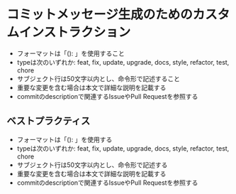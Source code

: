# コミットメッセージ生成のためのカスタムインストラクション

- フォーマットは「<type>(<scope>): <subject>」を使用すること
- typeは次のいずれか: feat, fix, update, upgrade, docs, style, refactor, test, chore
- サブジェクト行は50文字以内とし、命令形で記述すること
- 重要な変更を含む場合は本文で詳細な説明を記載する
- commitのdescriptionで関連するIssueやPull Requestを参照する

## ベストプラクティス

- フォーマットは「<type>(<scope>): <subject>」を使用する
- typeは次のいずれか: feat, fix, update, upgrade, docs, style, refactor, test, chore
- サブジェクト行は50文字以内とし、命令形で記述する
- 重要な変更を含む場合は本文で詳細な説明を記載する
- commitのdescriptionで関連するIssueやPull Requestを参照する
